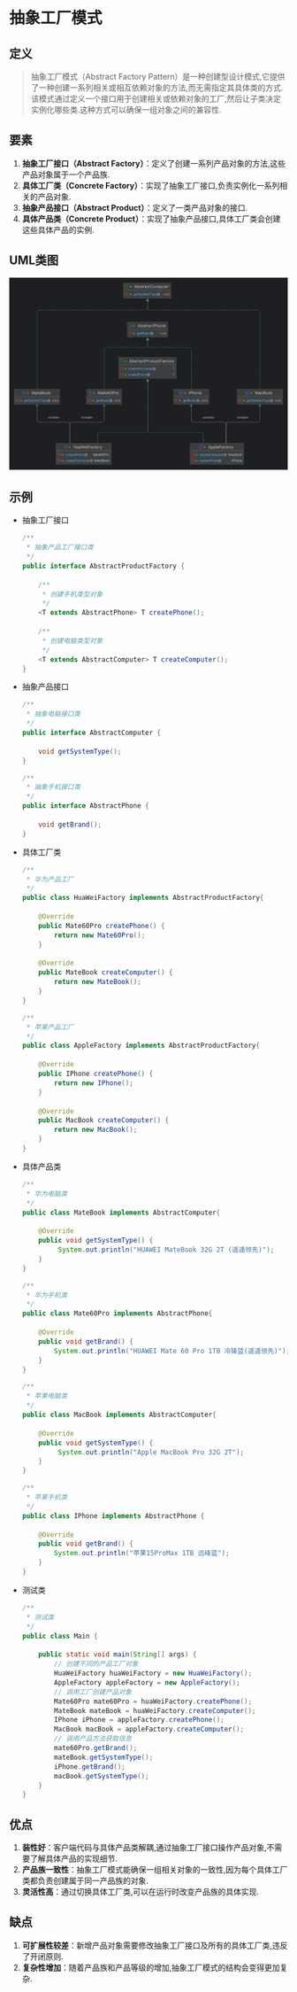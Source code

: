 # 抽象工厂模式

## 定义

> 抽象工厂模式（Abstract Factory Pattern）是一种创建型设计模式,它提供了一种创建一系列相关或相互依赖对象的方法,而无需指定其具体类的方式.该模式通过定义一个接口用于创建相关或依赖对象的工厂,然后让子类决定实例化哪些类.这种方式可以确保一组对象之间的兼容性.



## 要素

1. **抽象工厂接口（Abstract Factory）**：定义了创建一系列产品对象的方法,这些产品对象属于一个产品族.
2. **具体工厂类（Concrete Factory）**：实现了抽象工厂接口,负责实例化一系列相关的产品对象.
3. **抽象产品接口（Abstract Product）**：定义了一类产品对象的接口.
4. **具体产品类（Concrete Product）**：实现了抽象产品接口,具体工厂类会创建这些具体产品的实例.



## UML类图

![AbstractFactory](../../Img/DesignPattern/AbstractFactory.png)



## 示例

- 抽象工厂接口

  ```java
  /**
   * 抽象产品工厂接口类
   */
  public interface AbstractProductFactory {
  
      /**
       * 创建手机类型对象
       */
      <T extends AbstractPhone> T createPhone();
  
      /**
       * 创建电脑类型对象
       */
      <T extends AbstractComputer> T createComputer();
  }

- 抽象产品接口

  ```java
  /**
   * 抽象电脑接口类
   */
  public interface AbstractComputer {
  
      void getSystemType();
  }
  ```

  ```java
  /**
   * 抽象手机接口类
   */
  public interface AbstractPhone {
  
      void getBrand();
  }
  ```

- 具体工厂类

  ```java
  /**
   * 华为产品工厂
   */
  public class HuaWeiFactory implements AbstractProductFactory{
  
      @Override
      public Mate60Pro createPhone() {
          return new Mate60Pro();
      }
  
      @Override
      public MateBook createComputer() {
          return new MateBook();
      }
  }
  ```

  ```java
  /**
   * 苹果产品工厂
   */
  public class AppleFactory implements AbstractProductFactory{
  
      @Override
      public IPhone createPhone() {
          return new IPhone();
      }
  
      @Override
      public MacBook createComputer() {
          return new MacBook();
      }
  }
  ```

- 具体产品类

  ```java
  /**
   * 华为电脑类
   */
  public class MateBook implements AbstractComputer{
  
      @Override
      public void getSystemType() {
           System.out.println("HUAWEI MateBook 32G 2T (遥遥领先)");
      }
  }
  ```

  ```java
  /**
   * 华为手机类
   */
  public class Mate60Pro implements AbstractPhone{
  
      @Override
      public void getBrand() {
          System.out.println("HUAWEI Mate 60 Pro 1TB 冷锋蓝(遥遥领先)");;
      }
  }
  ```

  ```java
  /**
   * 苹果电脑类
   */
  public class MacBook implements AbstractComputer{
  
      @Override
      public void getSystemType() {
           System.out.println("Apple MacBook Pro 32G 2T");
      }
  }
  ```

  ```java
  /**
   * 苹果手机类
   */
  public class IPhone implements AbstractPhone {
  
      @Override
      public void getBrand() {
          System.out.println("苹果15ProMax 1TB 远峰蓝");
      }
  }

- 测试类

  ```java
  /**
   * 测试类
   */
  public class Main {
  
      public static void main(String[] args) {
          // 创建不同的产品工厂对象
          HuaWeiFactory huaWeiFactory = new HuaWeiFactory();
          AppleFactory appleFactory = new AppleFactory();
          // 调用工厂创建产品对象
          Mate60Pro mate60Pro = huaWeiFactory.createPhone();
          MateBook mateBook = huaWeiFactory.createComputer();
          IPhone iPhone = appleFactory.createPhone();
          MacBook macBook = appleFactory.createComputer();
          // 调用产品方法获取信息
          mate60Pro.getBrand();
          mateBook.getSystemType();
          iPhone.getBrand();
          macBook.getSystemType();
      }
  }
  ```

  

## 优点

1. **装性好**：客户端代码与具体产品类解耦,通过抽象工厂接口操作产品对象,不需要了解具体产品的实现细节.
2. **产品族一致性**：抽象工厂模式能确保一组相关对象的一致性,因为每个具体工厂类都负责创建属于同一产品族的对象.
3. **灵活性高**：通过切换具体工厂类,可以在运行时改变产品族的具体实现.



## 缺点

1. **可扩展性较差**：新增产品对象需要修改抽象工厂接口及所有的具体工厂类,违反了开闭原则.
2. **复杂性增加**：随着产品族和产品等级的增加,抽象工厂模式的结构会变得更加复杂.